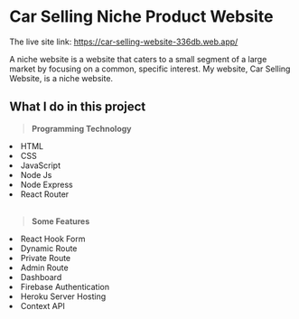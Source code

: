 # Car Selling Niche Product Website

The live site link: https://car-selling-website-336db.web.app/

A niche website is a website that caters to a small segment of a large market by focusing on a common, specific interest. My website, Car Selling Website, is a niche website.

## What I do in this project
<b><blockquote> Programming Technology</blockquote></b>
<li>HTML</li>
<li>CSS</li>
<li>JavaScript</li>
<li>Node Js</li>
<li>Node Express</li>
<li>React Router</li>
<br/>
<b><blockquote> Some Features</blockquote></b>
<li>React Hook Form</li>
<li>Dynamic Route</li>
<li>Private Route</li>
<li>Admin Route</li>
<li>Dashboard</li>
<li>Firebase Authentication</li>
<li>Heroku Server Hosting</li>
<li>Context API</li>